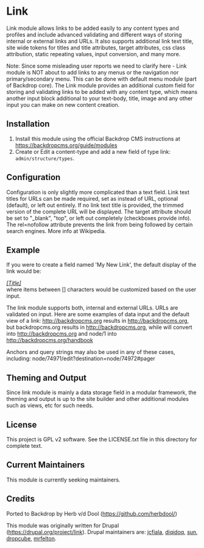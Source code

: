 Link
====

Link module allows links to be added easily to any content types and profiles and include advanced validating and different ways of storing internal or external links and URLs. It also supports additional link text title, site wide tokens for titles and title attributes, target attributes, css class attribution, static repeating values, input conversion, and many more.

Note: Since some misleading user reports we need to clarify here - Link module is NOT about to add links to any menus or the navigation nor primary/secondary menu. This can be done with default menu module (part of Backdrop core). The Link module provides an additional custom field for storing and validating links to be added with any content type, which means another input block additional to your text-body, title, image and any other input you can make on new content creation.

Installation
------------

1. Install this module using the official Backdrop CMS instructions at
  https://backdropcms.org/guide/modules
2. Create or Edit a content-type and add a new field of type link: `admin/structure/types`.

Configuration
-------------

Configuration is only slightly more complicated than a text field. Link text titles for URLs can be made required, set as instead of URL, optional (default), or left out entirely. If no link text title is provided, the trimmed version of the complete URL will be displayed. The target attribute should be set to "_blank", "top", or left out completely (checkboxes provide info). The rel=nofollow attribute prevents the link from being followed by certain search engines. More info at Wikipedia.

Example
-------

If you were to create a field named 'My New Link', the default display of the link would be: <em><div class="field_my_new_link" target="[target_value]"><a href="[URL]">[Title]</a></div></em> where items between [] characters would be customized based on the user input.

The link module supports both, internal and external URLs. URLs are validated on input. Here are some examples of data input and the default view of a link:  http://backdropcms.org results in http://backdropcms.org, but backdropcms.org results in http://backdropcms.org, while <front> will convert into http://backdropcms.org and node/1 into http://backdropcms.org/handbook

Anchors and query strings may also be used in any of these cases, including: node/74971/edit?destination=node/74972<front>#pager

Theming and Output
------------------

Since link module is mainly a data storage field in a modular framework, the theming and output is up to the site builder and other additional modules such as views, etc for such needs.

License
-------

This project is GPL v2 software. See the LICENSE.txt file in this directory for
complete text.

Current Maintainers
-------------------

This module is currently seeking maintainers.

Credits
-------

Ported to Backdrop by Herb v/d Dool (https://github.com/herbdool/)

This module was originally written for Drupal (https://drupal.org/project/link). Drupal maintainers are: [jcfiala](https://www.drupal.org/u/jcfiala), [diqidoq](https://www.drupal.org/u/diqidoq), [sun](https://www.drupal.org/u/sun), [dropcube](https://www.drupal.org/u/dropcube), [mrfelton](https://www.drupal.org/u/mrfelton).
